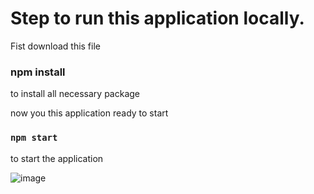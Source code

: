 
# Step to run this application locally.

Fist download this file 

### npm install 

to install all necessary package 

now you this application ready to start 

### `npm start`

to start the application 



![image](https://github.com/Ak914014/RevoltronX/assets/90746723/8448ccf1-0a02-4333-9478-b0c039a58218)

